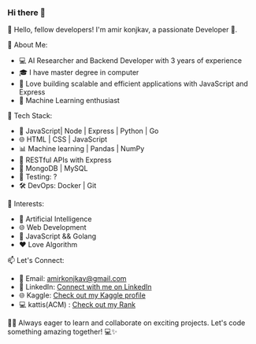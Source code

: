 ### Hi there 👋
👋 Hello, fellow developers! I'm amir konjkav, a passionate Developer 🚀.

🌟 About Me:
- 💻 AI Researcher and Backend Developer with 3 years of experience
- 🎓 I have master degree in computer
- 🚀 Love building scalable and efficient applications with JavaScript and Express
- 🤖 Machine Learning enthusiast

🔧 Tech Stack:
- 🐍 JavaScript| Node | Express | Python | Go
- 🌐 HTML | CSS | JavaScript
- 📊 Machine learning | Pandas | NumPy
- 🚀 RESTful APIs with Express 
- 🐘 MongoDB | MySQL
- 🧪 Testing: ?
- 🛠 DevOps: Docker | Git 

🌈 Interests:
- 🤖 Artificial Intelligence
- 🌐 Web Development
- 🚀 JavaScript && Golang
- ❤️ Love Algorithm 

📫 Let's Connect:
- 📧 Email: amirkonjkav@gmail.com
- 🔗 LinkedIn: [Connect with me on LinkedIn](https://www.linkedin.com/in/amir-konjkav-7761b350/)
- 🌐 Kaggle: [Check out my Kaggle profile](https://www.kaggle.com/amirkonjkav)
- 💻 kattis(ACM) : [Check out my Rank](https://open.kattis.com/countries/IRN)


👨‍💻 Always eager to learn and collaborate on exciting projects. Let's code something amazing together! 💻✨

